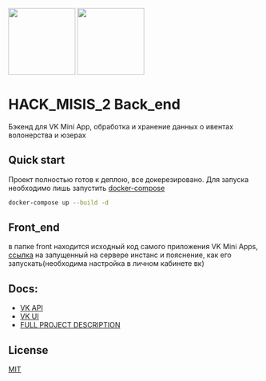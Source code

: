 [<img width="134" src="https://www.bairesdev.com/wp-content/uploads/2021/07/Expressjs.svg">](https://expressjs.com/ru/)
[<img width="134" src="https://sequelize.org/img/logo.svg">](https://sequelize.org/)

# HACK_MISIS_2 Back_end

Бэкенд для VK Mini App, обработка и хранение данных о ивентах волонерства и юзерах

## Quick start

Проект полностью готов к деплою, все докерезировано. Для запуска необходимо лишь запустить [docker-compose](https://docs.docker.com/compose/install/)

```bash
docker-compose up --build -d
```

## Front_end

в папке front находится исходный код самого приложения VK Mini Apps, [ссылка](https://vk.com/app8180488) на запущенный на сервере инстанс и пояснение, как его запускать(необходима настройка в личном кабинете вк) 

## Docs:

- [VK API](https://dev.vk.com/reference)
- [VK UI](https://vkcom.github.io/VKUI/#/QuickStart)
- [FULL PROJECT DESCRIPTION](https://docs.google.com/document/d/1IbywYXWdXyYnBNMSqSvtKRagz93-nXuDsXRfO3IPfvA/edit?usp=sharing)

## License
[MIT](https://choosealicense.com/licenses/mit/)